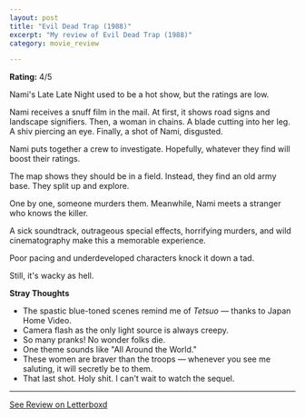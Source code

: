 ```yaml
---
layout: post
title: "Evil Dead Trap (1988)"
excerpt: "My review of Evil Dead Trap (1988)"
category: movie_review

---
```


**Rating:** 4/5

Nami's Late Late Night used to be a hot show, but the ratings are low.

Nami receives a snuff film in the mail. At first, it shows road signs and landscape signifiers. Then, a woman in chains. A blade cutting into her leg. A shiv piercing an eye. Finally, a shot of Nami, disgusted.

Nami puts together a crew to investigate. Hopefully, whatever they find will boost their ratings.

The map shows they should be in a field. Instead, they find an old army base. They split up and explore.

One by one, someone murders them. Meanwhile, Nami meets a stranger who knows the killer.

A sick soundtrack, outrageous special effects, horrifying murders, and wild cinematography make this a memorable experience.

Poor pacing and underdeveloped characters knock it down a tad.

Still, it's wacky as hell.

<b>Stray Thoughts</b>
* The spastic blue-toned scenes remind me of <i>Tetsuo</i> — thanks to Japan Home Video.
* Camera flash as the only light source is always creepy.
* So many pranks! No wonder folks die.
* One theme sounds like "All Around the World."
* These women are braver than the troops — whenever you see me saluting, it will secretly be to them.
* That last shot. Holy shit. I can't wait to watch the sequel.

<hr>

[See Review on Letterboxd](https://boxd.it/5fdvIp)
